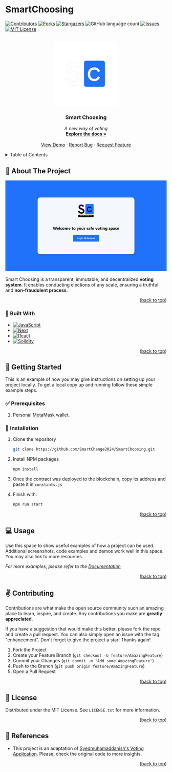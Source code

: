 # SmartChoosing

<!-- Improved compatibility of back to top link: See: https://github.com/othneildrew/Best-README-Template/pull/73 -->

<a name="readme-top"></a>

<!--
*** Thanks for checking out the Best-README-Template. If you have a suggestion
*** that would make this better, please fork the repo and create a pull request
*** or simply open an issue with the tag "enhancement".
*** Don't forget to give the project a star!
*** Thanks again! Now go create something AMAZING! :D
-->

<!-- PROJECT SHIELDS -->
<!--
*** I'm using markdown "reference style" links for readability.
*** Reference links are enclosed in brackets [ ] instead of parentheses ( ).
*** See the bottom of this document for the declaration of the reference variables
*** for contributors-url, forks-url, etc. This is an optional, concise syntax you may use.
*** https://www.markdownguide.org/basic-syntax/#reference-style-links
-->

[![Contributors][contributors-shield]][contributors-url]
[![Forks][forks-shield]][forks-url]
[![Stargazers][stars-shield]](https://img.shields.io/github/starts/SmartChange2024/SmartChoosing?style=for-the-badge)
![GitHub language count](https://img.shields.io/github/languages/count/SmartChange2024/SmartChoosing?style=for-the-badge)
[![Issues][issues-shield]][issues-url]
[![MIT License][license-shield]][license-url]

<!-- PROJECT LOGO -->
<br />
<div align="center">
  <a href="https://github.com/SmartChange2024/SmartChoosing">
    <img src="images/logo.png" alt="Logo" width="auto" height="200">
  </a>

<h3 align="center">Smart Choosing</h3>

  <p align="center"><i>
    A new way of voting</i>
    <br />
    <a href="https://github.com/SmartChange2024/SmartChoosing"><strong>Explore the docs »</strong></a>
    <br />
    <br />
    <a href="https://github.com/SmartChange2024/SmartChoosing">View Demo</a>
    ·
    <a href="https://github.com/SmartChange2024/SmartChoosing/issues">Report Bug</a>
    ·
    <a href="https://github.com/SmartChange2024/SmartChoosing/pulls">Request Feature</a>
  </p>
</div>

<!-- TABLE OF CONTENTS -->
<details>
  <summary>Table of Contents</summary>
  <ol>
    <li>
      <a href="#about-the-project">About The Project</a>
      <ul>
        <li><a href="#built-with">Built With</a></li>
      </ul>
    </li>
    <li>
      <a href="#getting-started">Getting Started</a>
      <ul>
        <li><a href="#installation">Installation</a></li>
      </ul>
    </li>
    <li><a href="#usage">Usage</a></li>
    <li><a href="#contributing">Contributing</a></li>
    <li><a href="#license">License</a></li>
    <li><a href="#References">References</a></li>
  </ol>
</details>

<!-- ABOUT THE PROJECT -->

## :blue_book: About The Project

<img src="./images/login_page.png" alt="Login page"/>

Smart Choosing is a transparent, immutable, and decentralized **voting system**. It enables conducting elections of any scale, ensuring a truthful and **non-fraudulent process**.

<p align="right">(<a href="#readme-top">back to top</a>)</p>

### :wrench: Built With

- [![JavaScript][JavaScript.com]][JavaScript-url]
- [![Next][Next.js]][Next-url]
- [![React][React.js]][React-url]
- [![Solidity][Solidity.com]][Solidity-url]

<p align="right">(<a href="#readme-top">back to top</a>)</p>

<!-- GETTING STARTED -->

## :pencil: Getting Started

This is an example of how you may give instructions on setting up your project locally.
To get a local copy up and running follow these simple example steps.

### :white_check_mark: Prerequisites

1. Personal [MetaMask](https://metamask.io/) wallet.

### :file_folder: Installation

1. Clone the repository
   ```sh
   git clone https://github.com/SmartChange2024/SmartChoosing.git
   ```
2. Install NPM packages
   ```sh
   npm install
   ```
3. Once the contract was deployed to the blockchain, copy its address and paste it in `constants.js`

4. Finish with:
   ```sh
   npm run start
   ```



<p align="right">(<a href="#readme-top">back to top</a>)</p>

<!-- USAGE EXAMPLES -->

## :computer: Usage

Use this space to show useful examples of how a project can be used. Additional screenshots, code examples and demos work well in this space. You may also link to more resources.

_For more examples, please refer to the [Documentation](https://example.com)_

<p align="right">(<a href="#readme-top">back to top</a>)</p>

<!-- CONTRIBUTING -->

## :v: Contributing

Contributions are what make the open source community such an amazing place to learn, inspire, and create. Any contributions you make are **greatly appreciated**.

If you have a suggestion that would make this better, please fork the repo and create a pull request. You can also simply open an issue with the tag "enhancement".
Don't forget to give the project a star! Thanks again!

1. Fork the Project
2. Create your Feature Branch (`git checkout -b feature/AmazingFeature`)
3. Commit your Changes (`git commit -m 'Add some AmazingFeature'`)
4. Push to the Branch (`git push origin feature/AmazingFeature`)
5. Open a Pull Request

<p align="right">(<a href="#readme-top">back to top</a>)</p>

<!-- LICENSE -->

## :page_with_curl: License

Distributed under the MIT License. See `LICENSE.txt` for more information.

<p align="right">(<a href="#readme-top">back to top</a>)</p>

<!-- REFERENCES -->

## :pushpin: References

- This project is an adaptation of [Syedmuhamaddanish's Voting Application](https://github.com/syedmuhamaddanish/React-Voting-Application/tree/main). Please, check the original code to more insights.

<p align="right">(<a href="#readme-top">back to top</a>)</p>

<!-- MARKDOWN LINKS & IMAGES -->
<!-- https://www.markdownguide.org/basic-syntax/#reference-style-links -->

[contributors-shield]: https://img.shields.io/github/contributors/SmartChange2024/SmartChoosing.svg?style=for-the-badge
[contributors-url]: https://github.com/github_username/repo_name/graphs/contributors
[forks-shield]: https://img.shields.io/github/forks/SmartChange2024/SmartChoosing?style=for-the-badge
[forks-url]: https://github.com/github_username/repo_name/network/members
[stars-shield]: https://img.shields.io/github/stars/SmartChange2024/SmartChoosing.svg?style=for-the-badge
[stars-url]: https://github.com/SmartChange2024/SmartChoosing/stargazers
[issues-shield]: https://img.shields.io/github/issues/github_username/repo_name.svg?style=for-the-badge
[issues-url]: https://github.com/github_username/repo_name/issues
[license-shield]: https://img.shields.io/github/license/github_username/repo_name.svg?style=for-the-badge
[license-url]: https://github.com/github_username/repo_name/blob/master/LICENSE.txt
[product-screenshot]: images/screenshot.png
[JavaScript.com]: https://img.shields.io/badge/JavaScript-323330?style=for-the-badge&logo=javascript&logoColor=F7DF1E
[JavaScript-url]: https://developer.mozilla.org/en-US/docs/Web/JavaScript
[Next.js]: https://img.shields.io/badge/next.js-000000?style=for-the-badge&logo=nextdotjs&logoColor=white
[Next-url]: https://nextjs.org/
[React.js]: https://img.shields.io/badge/React-20232A?style=for-the-badge&logo=react&logoColor=61DAFB
[React-url]: https://reactjs.org/
[Solidity.com]: https://img.shields.io/badge/Solidity-e6e6e6?style=for-the-badge&logo=solidity&logoColor=black
[Solidity-url]: https://soliditylang.org/
[JQuery.com]: https://img.shields.io/badge/jQuery-0769AD?style=for-the-badge&logo=jquery&logoColor=white
[JQuery-url]: https://jquery.com
